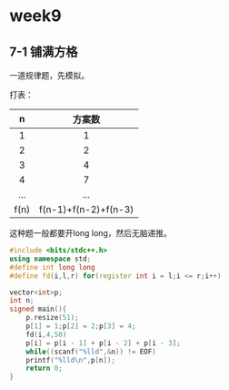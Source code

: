# week9



## **7-1 铺满方格**

一道规律题，先模拟。

打表：

|  n   |        方案数        |
| :--: | :------------------: |
|  1   |          1           |
|  2   |          2           |
|  3   |          4           |
|  4   |          7           |
| ...  |         ...          |
| f(n) | f(n-1)+f(n-2)+f(n-3) |

这种题一般都要开long long，然后无脑递推。

```c++
#include <bits/stdc++.h>
using namespace std;
#define int long long
#define fd(i,l,r) for(register int i = l;i <= r;i++)

vector<int>p;
int n;
signed main(){
    p.resize(51);
    p[1] = 1;p[2] = 2;p[3] = 4;
    fd(i,4,50)
    p[i] = p[i - 1] + p[i - 2] + p[i - 3];
    while((scanf("%lld",&n)) != EOF)
    printf("%lld\n",p[n]);
    return 0;
}

```

